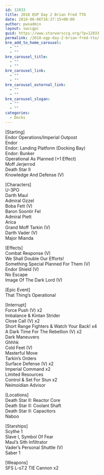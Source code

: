 ```yaml
---
id: 12833
title: 2018 EGP Day 2 Brian Fred TTO
date: 2018-06-06T16:37:15+00:00
author: pwsadmin
layout: swccgpc
guid: https://www.starwarsccg.org/?p=12833
permalink: /2018-egp-day-2-brian-fred-tto/
bre_add_to_home_carousel:
  - ""
  - ""
bre_carousel_title:
  - ""
  - ""
bre_carousel_link:
  - ""
  - ""
bre_carousel_external_link:
  - ""
  - ""
bre_carousel_slogan:
  - ""
  - ""
categories:
  - Decks
---
```

[Starting]  
Endor Operations/Imperial Outpost  
Endor  
Endor: Landing Platform (Docking Bay)  
Endor: Bunker  
Operational As Planned (+1 Effect)  
Moff Jerjerrod  
Death Star II  
Knowledge And Defense (V)

[Characters]  
U-3PO  
Darth Maul  
Admiral Ozzel  
Boba Fett (V)  
Baron Soontir Fel  
Admiral Piett  
Arica  
Grand Moff Tarkin (V)  
Darth Vader (V)  
Major Mianda

[Effects]  
Combat Response (V)  
We Shall Double Our Efforts!  
Something Special Planned For Them (V)  
Endor Shield (V)  
No Escape  
Image Of The Dark Lord (V)

[Epic Event]  
That Thing’s Operational

[Interrupt]  
Force Push (V) x2  
Imbalance & Kintan Strider  
Close Call (V) x2  
Short Range Fighters & Watch Your Back! x4  
A Dark Time For The Rebellion (V) x2  
Dark Maneuvers  
Ghhhk  
Cold Feet (V)  
Masterful Move  
Tarkin’s Orders  
Surface Defense (V) x2  
Imperial Command x2  
Limited Resources  
Control & Set For Stun x2  
Neimoidian Advisor

[Locations]  
Death Star II: Reactor Core  
Death Star II: Coolant Shaft  
Death Star II: Capacitors  
Naboo

[Starships]  
Scythe 1  
Slave I, Symbol Of Fear  
Maul’s Sith Infiltrator  
Vader’s Personal Shuttle (V)  
Saber 1

[Weapons]  
SFS L-s7.2 TIE Cannon x2